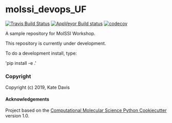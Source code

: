 molssi_devops_UF
==============================
[//]: # (Badges)
[![Travis Build Status](https://travis-ci.org/REPLACE_WITH_OWNER_ACCOUNT/molssi_devops_UF.png)](https://travis-ci.org/REPLACE_WITH_OWNER_ACCOUNT/molssi_devops_UF)
[![AppVeyor Build status](https://ci.appveyor.com/api/projects/status/REPLACE_WITH_APPVEYOR_LINK/branch/master?svg=true)](https://ci.appveyor.com/project/REPLACE_WITH_OWNER_ACCOUNT/molssi_devops_UF/branch/master)
[![codecov](https://codecov.io/gh/REPLACE_WITH_OWNER_ACCOUNT/molssi_devops_UF/branch/master/graph/badge.svg)](https://codecov.io/gh/REPLACE_WITH_OWNER_ACCOUNT/molssi_devops_UF/branch/master)

A sample repository for MolSSI Workshop. 

This repository is currently under development.

To do a development install, type:

'pip install -e .'

### Copyright

Copyright (c) 2019, Kate Davis


#### Acknowledgements
 
Project based on the 
[Computational Molecular Science Python Cookiecutter](https://github.com/molssi/cookiecutter-cms) version 1.0.
